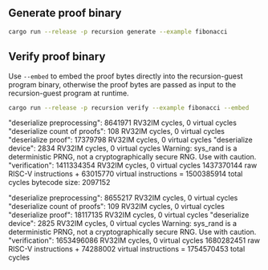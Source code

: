
## Generate proof binary
```bash
cargo run --release -p recursion generate --example fibonacci        
```

## Verify proof binary
Use `--embed` to embed the proof bytes directly into the recursion-guest program binary, otherwise the proof bytes are passed as input to the recursion-guest program at runtime.
```bash
cargo run --release -p recursion verify --example fibonacci --embed
```


<!-- feat/rv64 result -->
"deserialize preprocessing": 8641971 RV32IM cycles, 0 virtual cycles
"deserialize count of proofs": 108 RV32IM cycles, 0 virtual cycles
"deserialize proof": 17379798 RV32IM cycles, 0 virtual cycles
"deserialize device": 2834 RV32IM cycles, 0 virtual cycles
Warning: sys_rand is a deterministic PRNG, not a cryptographically secure RNG. Use with caution.
"verification": 1411334354 RV32IM cycles, 0 virtual cycles
1437370144 raw RISC-V instructions + 63015770 virtual instructions = 1500385914 total cycles
bytecode size: 2097152

<!-- Committed polynomials result -->
"deserialize preprocessing": 8655217 RV32IM cycles, 0 virtual cycles
"deserialize count of proofs": 109 RV32IM cycles, 0 virtual cycles
"deserialize proof": 18117135 RV32IM cycles, 0 virtual cycles
"deserialize device": 2825 RV32IM cycles, 0 virtual cycles
Warning: sys_rand is a deterministic PRNG, not a cryptographically secure RNG. Use with caution.
"verification": 1653496086 RV32IM cycles, 0 virtual cycles
1680282451 raw RISC-V instructions + 74288002 virtual instructions = 1754570453 total cycles